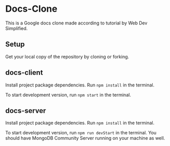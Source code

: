 # Docs-Clone

This is a Google docs clone made according to tutorial by Web Dev Simplified.

## Setup

Get your local copy of the repository by cloning or forking.

## docs-client

Install project package dependencies. Run `npm install` in the terminal.

To start development version, run `npm start` in the terminal.

## docs-server

Install project package dependencies. Run `npm install` in the terminal.

To start development version, run `npm run devStart` in the terminal. You should have MongoDB Community Server running on your machine as well.
